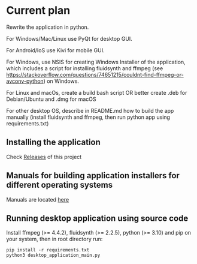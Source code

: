 <h1> Current plan </h1>

Rewrite the application in python.

For Windows/Mac/Linux use PyQt for desktop GUI.

For Android/IoS use Kivi for mobile GUI.

For Windows, use NSIS for creating Windows Installer of the application, which includes a script for installing fluidsynth and ffmpeg (see https://stackoverflow.com/questions/74651215/couldnt-find-ffmpeg-or-avconv-python) on Windows.

For Linux and macOs, create a build bash script OR better create .deb for Debian/Ubuntu and .dmg for macOS 

For other desktop OS, describe in README.md how to build the app manually (install fluidsynth and ffmpeg, then run python app using requirements.txt)


<h2> Installing the application </h2>

Check [Releases](https://github.com/HabbaHen/reverse_harmony/releases) of this project

<h2> Manuals for building application installers for different operating systems </h2>

Manuals are located [here](https://github.com/HabbaHen/reverse_harmony/tree/main/build_how_to)

<h2>Running desktop application using source code</h2>

Install ffmpeg (>= 4.4.2), fluidsynth (>= 2.2.5), python (>= 3.10) and pip on your system, then in root directory run:

```
pip install -r requirements.txt
python3 desktop_application_main.py
```
